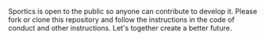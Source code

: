 Sportics is open to the public so anyone can contribute to develop it. Please fork or clone this repository and follow the instructions in the code of conduct and other instructions. Let's together create a better future.
